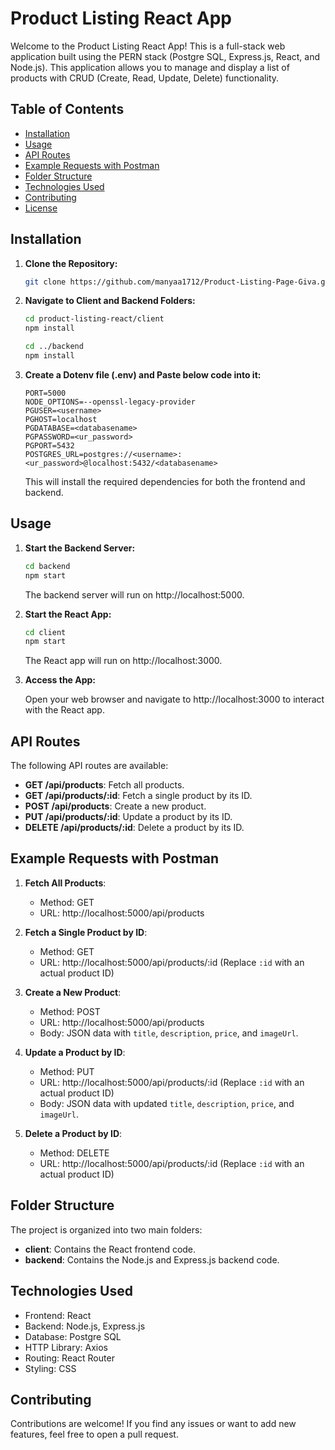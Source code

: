 
# Product Listing React App

Welcome to the Product Listing React App! This is a full-stack web application built using the PERN stack (Postgre SQL, Express.js, React, and Node.js). This application allows you to manage and display a list of products with CRUD (Create, Read, Update, Delete) functionality.

## Table of Contents

- [Installation](#installation)
- [Usage](#usage)
- [API Routes](#api-routes)
- [Example Requests with Postman](#example-requests-with-postman)
- [Folder Structure](#folder-structure)
- [Technologies Used](#technologies-used)
- [Contributing](#contributing)
- [License](#license)

## Installation

1. **Clone the Repository:**

   ```bash
   git clone https://github.com/manyaa1712/Product-Listing-Page-Giva.git
   ```

2. **Navigate to Client and Backend Folders:**

   ```bash
   cd product-listing-react/client
   npm install

   cd ../backend
   npm install
   ```
3. **Create a Dotenv file (.env) and Paste below code into it:**

    ```
    PORT=5000
   NODE_OPTIONS=--openssl-legacy-provider
   PGUSER=<username>
   PGHOST=localhost
   PGDATABASE=<databasename>
   PGPASSWORD=<ur_password>
   PGPORT=5432
   POSTGRES_URL=postgres://<username>:<ur_password>@localhost:5432/<databasename>
    ```

   This will install the required dependencies for both the frontend and backend.

## Usage

1. **Start the Backend Server:**

   ```bash
   cd backend
   npm start
   ```

   The backend server will run on http://localhost:5000.

2. **Start the React App:**

   ```bash
   cd client
   npm start
   ```

   The React app will run on http://localhost:3000.

3. **Access the App:**

   Open your web browser and navigate to http://localhost:3000 to interact with the React app.

## API Routes

The following API routes are available:

- **GET /api/products**: Fetch all products.
- **GET /api/products/:id**: Fetch a single product by its ID.
- **POST /api/products**: Create a new product.
- **PUT /api/products/:id**: Update a product by its ID.
- **DELETE /api/products/:id**: Delete a product by its ID.

## Example Requests with Postman

1. **Fetch All Products**:
   - Method: GET
   - URL: http://localhost:5000/api/products

2. **Fetch a Single Product by ID**:
   - Method: GET
   - URL: http://localhost:5000/api/products/:id (Replace `:id` with an actual product ID)

3. **Create a New Product**:
   - Method: POST
   - URL: http://localhost:5000/api/products
   - Body: JSON data with `title`, `description`, `price`, and `imageUrl`.

4. **Update a Product by ID**:
   - Method: PUT
   - URL: http://localhost:5000/api/products/:id (Replace `:id` with an actual product ID)
   - Body: JSON data with updated `title`, `description`, `price`, and `imageUrl`.

5. **Delete a Product by ID**:
   - Method: DELETE
   - URL: http://localhost:5000/api/products/:id (Replace `:id` with an actual product ID)

## Folder Structure

The project is organized into two main folders:

- **client**: Contains the React frontend code.
- **backend**: Contains the Node.js and Express.js backend code.

## Technologies Used

- Frontend: React
- Backend: Node.js, Express.js
- Database: Postgre SQL
- HTTP Library: Axios
- Routing: React Router
- Styling: CSS

## Contributing

Contributions are welcome! If you find any issues or want to add new features, feel free to open a pull request.
